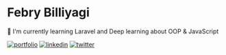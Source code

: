 
# Febry Billiyagi

🧠 I'm currently learning Laravel and Deep learning about OOP & JavaScript


[![portfolio](https://img.shields.io/badge/my_portfolio-000?style=for-the-badge&logo=ko-fi&logoColor=white)](https://billiyagi.github.io/)
[![linkedin](https://img.shields.io/badge/linkedin-0A66C2?style=for-the-badge&logo=linkedin&logoColor=white)](https://www.linkedin.com/in/febry-billiyagi-karsidi)
[![twitter](https://img.shields.io/badge/instagram-bd0083?style=for-the-badge&logo=instagram&logoColor=white)](https://www.instagram.com/billiyagi/)
